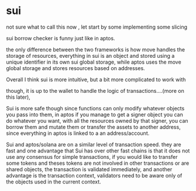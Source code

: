# sui
not sure what to call this now , let start by some implementing some slicing 



sui borrow checker is funny just like in aptos.


the only difference between the two frameworks is how move handles the storage of resources, everything in sui is an object and stored using a unique identifier in its own sui global storage, while aptos uses the move global storage and stores resources based on addresses.


Overall I think sui is more intuitive, but a bit more complicated to work with 

though, it is up to the wallet to handle the logic of transactions....(more on this later),

Sui is more safe though since functions can only modify whatever objects you pass into them, in aptos if you manage to get a signer object you can do whatever you want, with all the resources owned by that signer, you can borrow them and mutate them or transfer the assets to another address, since everything in aptos is linked to a an address/account.


Sui and aptos/solana are on a similar level of transaction speed. they are fast and one advantage that Sui has over other fast chains is that it does not use any consensus for simple transactions, if you would like to transfer some tokens and theses tokens are not involved in other transactions or are shared objects, the transaction is validated immediately, and another advantage is the transaction context, validators need to be aware only of the objects used in the current context.


